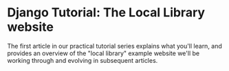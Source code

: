 # Django Tutorial: The Local Library website

The first article in our practical tutorial series explains what you'll learn, and provides an overview of the "local library" example website we'll be working through and evolving in subsequent articles.